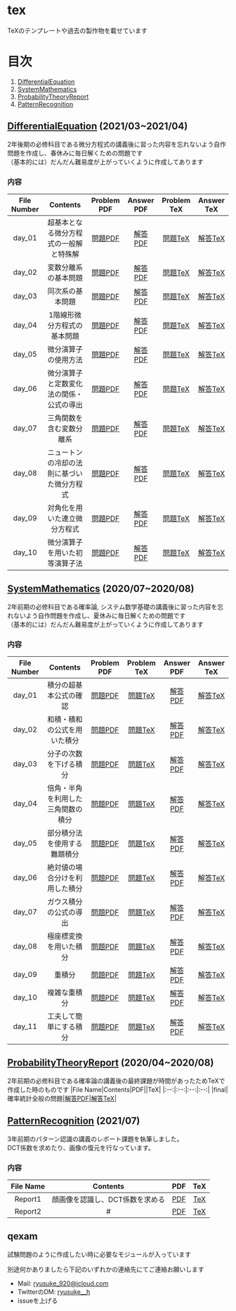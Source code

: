 # tex
TeXのテンプレートや過去の製作物を載せています

# 目次
1. [DifferentialEquation](https://github.com/ryusuke920/tex/tree/main/DifferentialEquation)
2. [SystemMathematics](https://github.com/ryusuke920/tex/tree/main/SystemMathematics)
3. [ProbabilityTheoryReport](https://github.com/ryusuke920/tex/tree/main/ProbabilityTheoryReport)
4. [PatternRecognition](https://github.com/ryusuke920/tex/tree/main/PatternRecognition)


## [DifferentialEquation](https://github.com/ryusuke920/tex/tree/main/DifferentialEquation) (2021/03~2021/04)
2年後期の必修科目である微分方程式の講義後に習った内容を忘れないよう自作問題を作成し、春休みに毎日解くための問題です  
（基本的には）だんだん難易度が上がっていくように作成してあります

### 内容
|File Number|Contents|Problem PDF|Answer PDF|Problem TeX|Answer TeX|
|:--:|:--:|:--:|:--:|:--:|:--:|
|day_01|超基本となる微分方程式の一般解と特殊解|[問題PDF](https://github.com/ryusuke920/tex/blob/main/DifferentialEquation/problem/day_1.pdf)|[解答PDF](https://github.com/ryusuke920/tex/blob/main/DifferentialEquation/answer/day_1.pdf)|[問題TeX](https://github.com/ryusuke920/tex/blob/main/DifferentialEquation/problem/day_1.tex)|[解答TeX](https://github.com/ryusuke920/tex/blob/main/DifferentialEquation/answer/day_1.tex)|
|day_02|変数分離系の基本問題|[問題PDF](https://github.com/ryusuke920/tex/blob/main/DifferentialEquation/problem/day_2.pdf)|[解答PDF](https://github.com/ryusuke920/tex/blob/main/DifferentialEquation/answer/day_2.pdf)|[問題TeX](https://github.com/ryusuke920/tex/blob/main/DifferentialEquation/problem/day_2.tex)|[解答TeX](https://github.com/ryusuke920/tex/blob/main/DifferentialEquation/answer/day_2.tex)|
|day_03|同次系の基本問題|[問題PDF](https://github.com/ryusuke920/tex/blob/main/DifferentialEquation/problem/day_3.pdf)|[解答PDF](https://github.com/ryusuke920/tex/blob/main/DifferentialEquation/answer/day_3.pdf)|[問題TeX](https://github.com/ryusuke920/tex/blob/main/DifferentialEquation/problem/day_3.tex)|[解答TeX](https://github.com/ryusuke920/tex/blob/main/DifferentialEquation/answer/day_3.tex)|
|day_04|1階線形微分方程式の基本問題|[問題PDF](https://github.com/ryusuke920/tex/blob/main/DifferentialEquation/problem/day_4.pdf)|[解答PDF](https://github.com/ryusuke920/tex/blob/main/DifferentialEquation/answer/day_4.pdf)|[問題TeX](https://github.com/ryusuke920/tex/blob/main/DifferentialEquation/problem/day_4.tex)|[解答TeX](https://github.com/ryusuke920/tex/blob/main/DifferentialEquation/answer/day_4.tex)|
|day_05|微分演算子の使用方法|[問題PDF](https://github.com/ryusuke920/tex/blob/main/DifferentialEquation/problem/day_5.pdf)|[解答PDF](https://github.com/ryusuke920/tex/blob/main/DifferentialEquation/answer/day_5.pdf)|[問題TeX](https://github.com/ryusuke920/tex/blob/main/DifferentialEquation/problem/day_5.tex)|[解答TeX](https://github.com/ryusuke920/tex/blob/main/DifferentialEquation/answer/day_5.tex)|
|day_06|微分演算子と定数変化法の関係・公式の導出|[問題PDF](https://github.com/ryusuke920/tex/blob/main/DifferentialEquation/problem/day_6.pdf)|[解答PDF](https://github.com/ryusuke920/tex/blob/main/DifferentialEquation/answer/day_6.pdf)|[問題TeX](https://github.com/ryusuke920/tex/blob/main/DifferentialEquation/problem/day_6.tex)|[解答TeX](https://github.com/ryusuke920/tex/blob/main/DifferentialEquation/answer/day_6.tex)|
|day_07|三角関数を含む変数分離系|[問題PDF](https://github.com/ryusuke920/tex/blob/main/DifferentialEquation/problem/day_7.pdf)|[解答PDF](https://github.com/ryusuke920/tex/blob/main/DifferentialEquation/answer/day_7.pdf)|[問題TeX](https://github.com/ryusuke920/tex/blob/main/DifferentialEquation/problem/day_7.tex)|[解答TeX](https://github.com/ryusuke920/tex/blob/main/DifferentialEquation/answer/day_7.tex)|
|day_08|ニュートンの冷却の法則に基づいた微分方程式|[問題PDF](https://github.com/ryusuke920/tex/blob/main/DifferentialEquation/problem/day_8.pdf)|[解答PDF](https://github.com/ryusuke920/tex/blob/main/DifferentialEquation/answer/day_8.pdf)|[問題TeX](https://github.com/ryusuke920/tex/blob/main/DifferentialEquation/problem/day_8.tex)|[解答TeX](https://github.com/ryusuke920/tex/blob/main/DifferentialEquation/answer/day_8.tex)|
|day_09|対角化を用いた連立微分方程式|[問題PDF](https://github.com/ryusuke920/tex/blob/main/DifferentialEquation/problem/day_9.pdf)|[解答PDF](https://github.com/ryusuke920/tex/blob/main/DifferentialEquation/answer/day_9.pdf)|[問題TeX](https://github.com/ryusuke920/tex/blob/main/DifferentialEquation/problem/day_9.tex)|[解答TeX](https://github.com/ryusuke920/tex/blob/main/DifferentialEquation/answer/day_9.tex)|
|day_10|微分演算子を用いた初等演算子法|[問題PDF](https://github.com/ryusuke920/tex/blob/main/DifferentialEquation/problem/day_10.pdf)|[解答PDF](https://github.com/ryusuke920/tex/blob/main/DifferentialEquation/answer/day_10.pdf)|[問題TeX](https://github.com/ryusuke920/tex/blob/main/DifferentialEquation/problem/day_10.tex)|[解答TeX](https://github.com/ryusuke920/tex/blob/main/DifferentialEquation/answer/day_10.tex)|

## [SystemMathematics](https://github.com/ryusuke920/tex/tree/main/SystemMathematics) (2020/07~2020/08)
2年前期の必修科目である確率論, システム数学基礎の講義後に習った内容を忘れないよう自作問題を作成し、夏休みに毎日解くための問題です  
（基本的には）だんだん難易度が上がっていくように作成してあります

### 内容
|File Number|Contents|Problem PDF|Problem TeX|Answer PDF|Answer TeX|
|:--:|:--:|:--:|:--:|:--:|:--:|
|day_01|積分の超基本公式の確認|[問題PDF](https://github.com/ryusuke920/tex/blob/main/SystemMathematics/problem/PDF/day_01.pdf)|[問題TeX](https://github.com/ryusuke920/tex/blob/main/SystemMathematics/problem/TeX/day_01.tex)|[解答PDF](https://github.com/ryusuke920/tex/blob/main/SystemMathematics/answer/PDF/day_01.pdf)|[解答TeX](https://github.com/ryusuke920/tex/blob/main/SystemMathematics/answer/TeX/day_01.tex)|
|day_02|和積・積和の公式を用いた積分|[問題PDF](https://github.com/ryusuke920/tex/blob/main/SystemMathematics/problem/PDF/day_02.pdf)|[問題TeX](https://github.com/ryusuke920/tex/blob/main/SystemMathematics/problem/TeX/day_02.tex)|[解答PDF](https://github.com/ryusuke920/tex/blob/main/SystemMathematics/answer/PDF/day_02.pdf)|[解答TeX](https://github.com/ryusuke920/tex/blob/main/SystemMathematics/answer/TeX/day_02.tex)|
|day_03|分子の次数を下げる積分|[問題PDF](https://github.com/ryusuke920/tex/blob/main/SystemMathematics/problem/PDF/day_03.pdf)|[問題TeX](https://github.com/ryusuke920/tex/blob/main/SystemMathematics/problem/TeX/day_03.tex)|[解答PDF](https://github.com/ryusuke920/tex/blob/main/SystemMathematics/answer/PDF/day_03.pdf)|[解答TeX](https://github.com/ryusuke920/tex/blob/main/SystemMathematics/answer/TeX/day_03.tex)|
|day_04|倍角・半角を利用した三角関数の積分|[問題PDF](https://github.com/ryusuke920/tex/blob/main/SystemMathematics/problem/PDF/day_04.pdf)|[問題TeX](https://github.com/ryusuke920/tex/blob/main/SystemMathematics/problem/TeX/day_04.tex)|[解答PDF](https://github.com/ryusuke920/tex/blob/main/SystemMathematics/answer/PDF/day_04.pdf)|[解答TeX](https://github.com/ryusuke920/tex/blob/main/SystemMathematics/answer/TeX/day_04.tex)|
|day_05|部分積分法を使用する難題積分|[問題PDF](https://github.com/ryusuke920/tex/blob/main/SystemMathematics/problem/PDF/day_05.pdf)|[問題TeX](https://github.com/ryusuke920/tex/blob/main/SystemMathematics/problem/TeX/day_05.tex)|[解答PDF](https://github.com/ryusuke920/tex/blob/main/SystemMathematics/answer/PDF/day_05.pdf)|[解答TeX](https://github.com/ryusuke920/tex/blob/main/SystemMathematics/answer/TeX/day_05.tex)|
|day_06|絶対値の場合分けを利用した積分|[問題PDF](https://github.com/ryusuke920/tex/blob/main/SystemMathematics/problem/PDF/day_06.pdf)|[問題TeX](https://github.com/ryusuke920/tex/blob/main/SystemMathematics/problem/TeX/day_06.tex)|[解答PDF](https://github.com/ryusuke920/tex/blob/main/SystemMathematics/answer/PDF/day_06.pdf)|[解答TeX](https://github.com/ryusuke920/tex/blob/main/SystemMathematics/answer/TeX/day_06.tex)|
|day_07|ガウス積分の公式の導出|[問題PDF](https://github.com/ryusuke920/tex/blob/main/SystemMathematics/problem/PDF/day_07.pdf)|[問題TeX](https://github.com/ryusuke920/tex/blob/main/SystemMathematics/problem/TeX/day_07.tex)|[解答PDF](https://github.com/ryusuke920/tex/blob/main/SystemMathematics/answer/PDF/day_07.pdf)|[解答TeX](https://github.com/ryusuke920/tex/blob/main/SystemMathematics/answer/TeX/day_07.tex)|
|day_08|極座標変換を用いた積分|[問題PDF](https://github.com/ryusuke920/tex/blob/main/SystemMathematics/problem/PDF/day_08.pdf)|[問題TeX](https://github.com/ryusuke920/tex/blob/main/SystemMathematics/problem/TeX/day_08.tex)|[解答PDF](https://github.com/ryusuke920/tex/blob/main/SystemMathematics/answer/PDF/day_08.pdf)|[解答TeX](https://github.com/ryusuke920/tex/blob/main/SystemMathematics/answer/TeX/day_08.tex)|
|day_09|重積分|[問題PDF](https://github.com/ryusuke920/tex/blob/main/SystemMathematics/problem/PDF/day_09.pdf)|[問題TeX](https://github.com/ryusuke920/tex/blob/main/SystemMathematics/problem/TeX/day_09.tex)|[解答PDF](https://github.com/ryusuke920/tex/blob/main/SystemMathematics/answer/PDF/day_09.pdf)|[解答TeX](https://github.com/ryusuke920/tex/blob/main/SystemMathematics/answer/TeX/day_09.tex)|
|day_10|複雑な重積分|[問題PDF](https://github.com/ryusuke920/tex/blob/main/SystemMathematics/problem/PDF/day_10.pdf)|[問題TeX](https://github.com/ryusuke920/tex/blob/main/SystemMathematics/problem/TeX/day_10.tex)|[解答PDF](https://github.com/ryusuke920/tex/blob/main/SystemMathematics/answer/PDF/day_10.pdf)|[解答TeX](https://github.com/ryusuke920/tex/blob/main/SystemMathematics/answer/TeX/day_10.tex)|
|day_11|工夫して簡単にする積分|[問題PDF](https://github.com/ryusuke920/tex/blob/main/SystemMathematics/problem/PDF/day_11.pdf)|[問題TeX](https://github.com/ryusuke920/tex/blob/main/SystemMathematics/problem/TeX/day_11.tex)|[解答PDF](https://github.com/ryusuke920/tex/blob/main/SystemMathematics/answer/PDF/day_11.pdf)|[解答TeX](https://github.com/ryusuke920/tex/blob/main/SystemMathematics/answer/TeX/day_11.tex)|

## [ProbabilityTheoryReport](https://github.com/ryusuke920/tex/tree/main/ProbabilityTheoryReport) (2020/04~2020/08)
2年前期の必修科目である確率論の講義後の最終課題が時間があったためTeXで作成した時のものです
|File Name|Contents|PDF||TeX|
|:--:|:--:|:--:|:--:|
|final|確率統計全般の問題|[解答PDF](https://github.com/ryusuke920/tex/blob/main/ProbabilityTheoryReport/final.pdf)|[解答TeX](https://github.com/ryusuke920/tex/blob/main/ProbabilityTheoryReport/final.tex)|

## [PatternRecognition](https://github.com/ryusuke920/tex/tree/main/PatternRecognition) (2021/07)
3年前期のパターン認識の講義のレポート課題を執筆しました。  
DCT係数を求めたり、画像の復元を行なっています。

### 内容
|File Name|Contents|PDF|TeX|
|:--:|:--:|:--:|:--:|
|Report1|顔画像を認識し、DCT係数を求める|[PDF](https://github.com/ryusuke920/tex/blob/main/PatternRecognition/Report1/Report1.pdf)|[TeX](https://github.com/ryusuke920/tex/blob/main/PatternRecognition/Report1/Report1.pdf)|
|Report2|#|[PDF](https://github.com/ryusuke920/tex/blob/main/PatternRecognition/Report1/Report2.pdf)|[TeX](https://github.com/ryusuke920/tex/blob/main/PatternRecognition/Report1/Report2.pdf)|


## qexam
試験問題のように作成したい時に必要なモジュールが入っています  

別途何かありましたら下記のいずれかの連絡先にてご連絡お願いします
* Mail: ryusuke_920@icloud.com
* TwitterのDM: [ryusuke__h](https://twitter.com/ryusuke__h)
* issueを上げる
